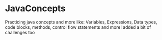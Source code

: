 # JavaConcepts
Practicing java concepts and more like: Variables, Expressions, Data types, code blocks, methods, control flow statements and more! added a bit of challenges too
